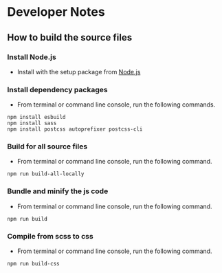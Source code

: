 # Developer Notes

## How to build the source files

### Install Node.js

- Install with the setup package from [Node.js](https://nodejs.org/en/download/)


### Install dependency packages

- From terminal or command line console, run the following commands.

```
npm install esbuild
npm install sass
npm install postcss autoprefixer postcss-cli
```


### Build for all source files

- From terminal or command line console, run the following command.

```
npm run build-all-locally
```


### Bundle and minify the js code

- From terminal or command line console, run the following command.

```
npm run build
```


### Compile from scss to css

- From terminal or command line console, run the following command.

```
npm run build-css
```